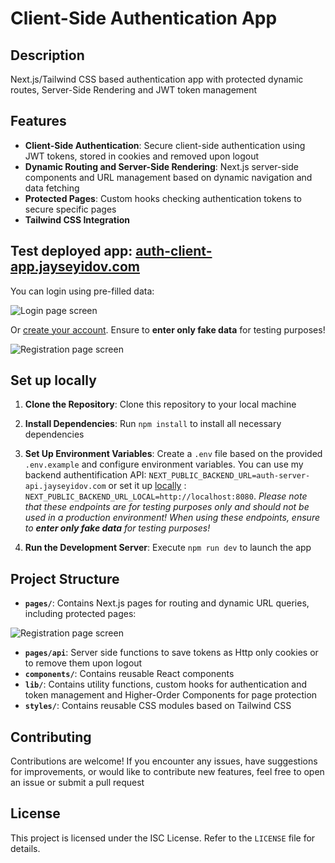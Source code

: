 # Client-Side Authentication App

## Description
Next.js/Tailwind CSS based authentication app with protected dynamic routes, Server-Side Rendering and JWT token management

## Features
- **Client-Side Authentication**: Secure client-side authentication using JWT tokens, stored in cookies and removed upon logout
- **Dynamic Routing and Server-Side Rendering**: Next.js server-side components and URL management based on dynamic navigation and data fetching
- **Protected Pages**: Custom hooks checking authentication tokens to secure specific pages
- **Tailwind CSS Integration**

## Test deployed app: [auth-client-app.jayseyidov.com](https://auth-client-app.jayseyidov.com)
You can login using pre-filled data: 

![Login page screen](https://api.jayseyidov.com/auth-client-app-screens/login-page-screen.jpg)

Or [create your account](https://auth-client-app.jayseyidov.com/registration). Ensure to **enter only fake data** for testing purposes!

![Registration page screen](https://api.jayseyidov.com/auth-client-app-screens/registration-page-screen.jpg)


## Set up locally

1. **Clone the Repository**: Clone this repository to your local machine
2. **Install Dependencies**: Run `npm install` to install all necessary dependencies
3. **Set Up Environment Variables**: Create a `.env` file based on the provided `.env.example` and configure environment variables. You can use my backend authentification API: `NEXT_PUBLIC_BACKEND_URL=auth-server-api.jayseyidov.com` or set it up [locally](https://github.com/JayS-v/auth-server) : `NEXT_PUBLIC_BACKEND_URL_LOCAL=http://localhost:8080`. *Please note that these endpoints are for testing purposes only and should not be used in a production environment! When using these endpoints, ensure to **enter only fake data** for testing purposes!*

4. **Run the Development Server**: Execute `npm run dev` to launch the app

## Project Structure

- **`pages/`**: Contains Next.js pages for routing and dynamic URL queries, including protected pages: 

![Registration page screen](https://api.jayseyidov.com/auth-client-app-screens/main-page-screen.jpg)
- **`pages/api`**: Server side functions to save tokens as Http only cookies or to remove them upon logout
- **`components/`**: Contains reusable React components
- **`lib/`**: Contains utility functions, custom hooks for authentication and token management and Higher-Order Components for page protection
- **`styles/`**: Contains reusable CSS modules based on Tailwind CSS

## Contributing

Contributions are welcome! If you encounter any issues, have suggestions for improvements, or would like to contribute new features, feel free to open an issue or submit a pull request

## License

This project is licensed under the ISC License. Refer to the `LICENSE` file for details.
